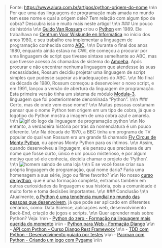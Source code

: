 > Fonte: <https://www.alura.com.br/artigos/python-origem-do-nome> \n\n Por que uma das linguagens de programação mais amada no mundo tem esse nome e qual a origem dele? Tem relação com algum tipo de cobra? Descubra isso e muito mais neste artigo! \n\n ### Um pouco de história \n\n [Guido Van Rossum](https://pt.wikipedia.org/wiki/Guido_van_Rossum) criou o [Python](https://www.alura.com.br/cursos-online-programacao/python) em 1989. Ele trabalhava no [Centrum Voor Wiskunde en Informatica](https://www.cwi.nl/) no início dos anos 1980, e seu trabalho era implementar a linguagem de programação conhecida como [ABC](https://pt.wikipedia.org/wiki/ABC_(linguagem_de_programa%C3%A7%C3%A3o)).  \n\n Durante o final dos anos 1980, enquanto ainda estava no CWI, ele começou a procurar por uma linguagem de script que tivesse sintaxe semelhante ao ABC, mas que tivesse acesso às chamadas de sistema do [Amoeba](https://pt.wikipedia.org/wiki/Amoeba_sistema_operacional). Após procurar e não encontrar nenhuma linguagem que atendesse às suas necessidades, Rossum decidiu projetar uma linguagem de script simples que pudesse superar as inadequações do ABC.  \n\n No final da década de 1980, Rossum começou a desenvolver o novo script, e em 1991, lançou a versão de abertura da linguagem de programação. Esta primeira versão tinha um sistema de módulo [Modula-3](https://pt.wikipedia.org/wiki/Modula-3), linguagem que foi posteriormente denominada “Python”. \n\n ### Certo, mas de onde vem esse nome? \n\n Muitas pessoas costumam pensar que o nome Python tem origem em um tipo de cobra, já que o logotipo do Python mostra a imagem de uma cobra azul e amarela. \n\n ![gif do logo da linguagem de programação python](/assets/posts/1/gif-1.gif)  \n\n No entanto, a verdadeira história por trás da nomenclatura é um pouco diferente.  \n\n Na década de 1970, a BBC tinha um programa de TV popular do qual van Rossum era um grande fã chamado [Fly Circus de Monty Python](https://pt.wikipedia.org/wiki/Monty_Python%27s_Flying_Circus), ou apenas Monty Python para os íntimos.  \n\n Assim, quando desenvolveu a linguagem, ele pensou que precisava de um nome que fosse curto, único e um pouco misterioso, e por algum motivo que só ele conhecia, decidiu chamar o projeto de ‘Python’. \n\n ![homem saindo de uma loja](/assets/posts/1/gif-2.gif) \n\n E se você fosse criar sua própria linguagem de programação, qual nome daria? Faria uma homenagem a sua série, jogo ou filme favorito? \n\n No nosso [curso de python](https://www.alura.com.br/cursos-online-programacao/python), que é uma formação completa, entramos também em outras curiosidades da linguagem e sua história, pois a comunidade é muito forte e toma decisões importantes. \n\n ### Conclusão \n\n Atualmente, [o Python é uma tendência mundial no mundo das pessoas que desenvolvem](https://blog.revelo.com.br/desenvolvedores-python-estao-em-alta-no-mercado/), já que pode ser aplicado em diferentes cenários, como: Data Science, aplicações web, desenvolvimento Back-End, criação de jogos e scripts. \n\n Quer aprender mais sobre Python? Veja: \n\n - [Python do zero - Formação na linguagem mais querida do momento](https://www.alura.com.br/formacao-Python-linguagem) \n\n - [Python para Web - Formação Django](https://www.alura.com.br/formacao-django) \n\n - [API com Python - Curso Django Rest Framework](https://www.alura.com.br/curso-online-api-django-3-rest-framework) \n\n - [TDD com Python - Desenvolvimento guiado por testes](https://cursos.alura.com.br/course/tdd-django-3-testes) \n\n - [Pacman com Python - Criando um jogo com Pygame](https://www.alura.com.br/curso-online-python-pygame-pacman-colisao-pontuacao) \n\n 
    